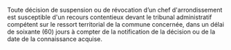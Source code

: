 Toute décision de suspension ou de révocation d’un chef d'arrondissement est susceptible d'un recours contentieux devant le tribunal administratif compétent sur le ressort territorial de la commune concernée, dans un délai de soixante (60) jours à compter de la notification de la décision ou de la date de la connaissance acquise.